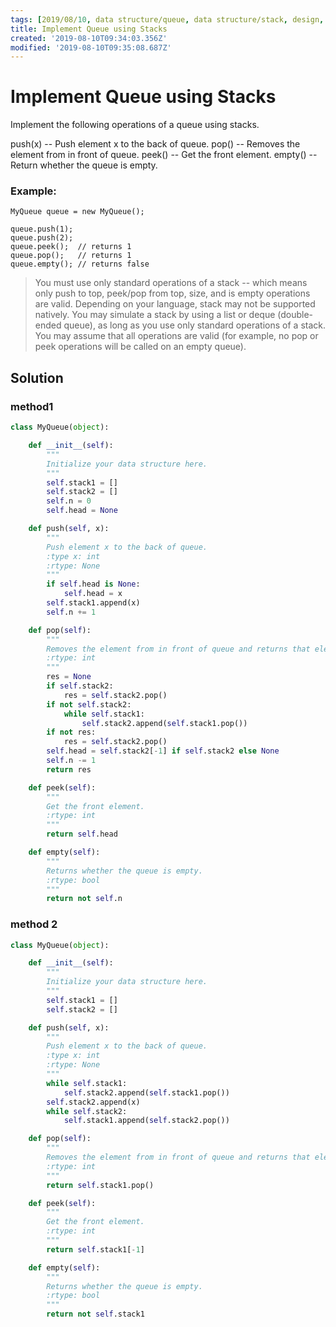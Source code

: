 ```yaml
---
tags: [2019/08/10, data structure/queue, data structure/stack, design, leetcode/232]
title: Implement Queue using Stacks
created: '2019-08-10T09:34:03.356Z'
modified: '2019-08-10T09:35:08.687Z'
---
```


# Implement Queue using Stacks


Implement the following operations of a queue using stacks.

push(x) -- Push element x to the back of queue.
pop() -- Removes the element from in front of queue.
peek() -- Get the front element.
empty() -- Return whether the queue is empty.

### Example:

```
MyQueue queue = new MyQueue();

queue.push(1);
queue.push(2);
queue.peek();  // returns 1
queue.pop();   // returns 1
queue.empty(); // returns false
```


> You must use only standard operations of a stack -- which means only push to top, peek/pop from top, size, and is empty operations are valid.
> Depending on your language, stack may not be supported natively. You may simulate a stack by using a list or deque (double-ended queue), as long as you use only standard operations of a stack.
> You may assume that all operations are valid (for example, no pop or peek operations will be called on an empty queue).

## Solution

### method1

```python
class MyQueue(object):

    def __init__(self):
        """
        Initialize your data structure here.
        """
        self.stack1 = []
        self.stack2 = []
        self.n = 0
        self.head = None

    def push(self, x):
        """
        Push element x to the back of queue.
        :type x: int
        :rtype: None
        """
        if self.head is None:
            self.head = x
        self.stack1.append(x)
        self.n += 1

    def pop(self):
        """
        Removes the element from in front of queue and returns that element.
        :rtype: int
        """
        res = None
        if self.stack2:
            res = self.stack2.pop()
        if not self.stack2:
            while self.stack1:
                self.stack2.append(self.stack1.pop())
        if not res:
            res = self.stack2.pop()
        self.head = self.stack2[-1] if self.stack2 else None
        self.n -= 1
        return res

    def peek(self):
        """
        Get the front element.
        :rtype: int
        """
        return self.head

    def empty(self):
        """
        Returns whether the queue is empty.
        :rtype: bool
        """
        return not self.n
```

### method 2

```python
class MyQueue(object):

    def __init__(self):
        """
        Initialize your data structure here.
        """
        self.stack1 = []
        self.stack2 = []

    def push(self, x):
        """
        Push element x to the back of queue.
        :type x: int
        :rtype: None
        """
        while self.stack1:
            self.stack2.append(self.stack1.pop())
        self.stack2.append(x)
        while self.stack2:
            self.stack1.append(self.stack2.pop())

    def pop(self):
        """
        Removes the element from in front of queue and returns that element.
        :rtype: int
        """
        return self.stack1.pop()

    def peek(self):
        """
        Get the front element.
        :rtype: int
        """
        return self.stack1[-1]

    def empty(self):
        """
        Returns whether the queue is empty.
        :rtype: bool
        """
        return not self.stack1
```
